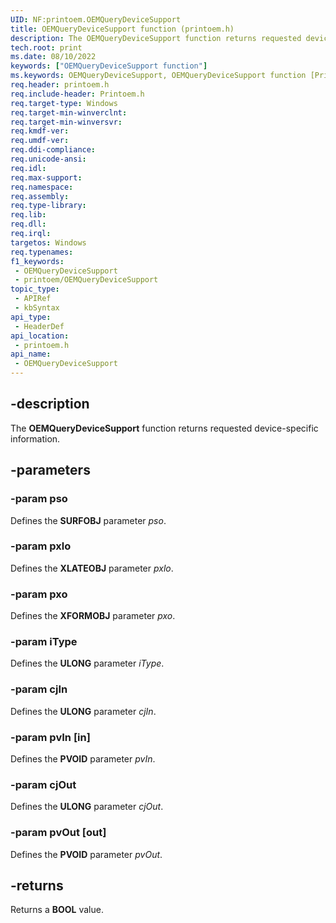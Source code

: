 ```yaml
---
UID: NF:printoem.OEMQueryDeviceSupport
title: OEMQueryDeviceSupport function (printoem.h)
description: The OEMQueryDeviceSupport function returns requested device-specific information.
tech.root: print
ms.date: 08/10/2022
keywords: ["OEMQueryDeviceSupport function"]
ms.keywords: OEMQueryDeviceSupport, OEMQueryDeviceSupport function [Print Devices], print.oemquerydevicesupport, print_unidrv-pscript_rendering_9bfec781-8785-4ff6-8abf-6e14233827dc.xml, printoem/OEMQueryDeviceSupport
req.header: printoem.h
req.include-header: Printoem.h
req.target-type: Windows
req.target-min-winverclnt: 
req.target-min-winversvr: 
req.kmdf-ver: 
req.umdf-ver: 
req.ddi-compliance: 
req.unicode-ansi: 
req.idl: 
req.max-support: 
req.namespace: 
req.assembly: 
req.type-library: 
req.lib: 
req.dll: 
req.irql: 
targetos: Windows
req.typenames: 
f1_keywords:
 - OEMQueryDeviceSupport
 - printoem/OEMQueryDeviceSupport
topic_type:
 - APIRef
 - kbSyntax
api_type:
 - HeaderDef
api_location:
 - printoem.h
api_name:
 - OEMQueryDeviceSupport
---
```


## -description

The **OEMQueryDeviceSupport** function returns requested device-specific information.

## -parameters

### -param pso

Defines the **SURFOBJ** parameter *pso*.

### -param pxlo

Defines the **XLATEOBJ** parameter *pxlo*.

### -param pxo

Defines the **XFORMOBJ** parameter *pxo*.

### -param iType

Defines the **ULONG** parameter *iType*.

### -param cjIn

Defines the **ULONG** parameter *cjIn*.

### -param pvIn [in]

Defines the **PVOID** parameter *pvIn*.

### -param cjOut

Defines the **ULONG** parameter *cjOut*.

### -param pvOut [out]

Defines the **PVOID** parameter *pvOut*.

## -returns

Returns a **BOOL** value.

